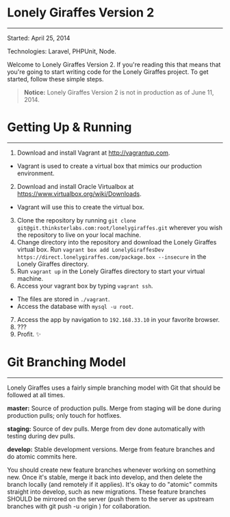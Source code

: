 Lonely Giraffes Version 2
=========================
***


Started: April 25, 2014

Technologies: Laravel, PHPUnit, Node.


Welcome to Lonely Giraffes Version 2.  If you're reading this that means that you're going to start writing code for the Lonely Giraffes project.  To get started, follow these simple steps.


> **Notice:** Lonely Giraffes Version 2 is not in production as of June 11, 2014.


Getting Up & Running
====================
***


1. Download and install Vagrant at http://vagrantup.com.
  * Vagrant is used to create a virtual box that mimics our production environment.
2. Download and install Oracle Virtualbox at https://www.virtualbox.org/wiki/Downloads.
  * Vagrant will use this to create the virtual box.
3. Clone the repository by running `git clone git@git.thinksterlabs.com:root/lonelygiraffes.git` wherever you wish the repository to live on your local machine.
4. Change directory into the repository and download the Lonely Giraffes virtual box.  Run `vagrant box add LonelyGiraffesDev https://direct.lonelygiraffes.com/package.box --insecure` in the Lonely Giraffes directory.
5. Run `vagrant up` in the Lonely Giraffes directory to start your virtual machine.
6. Access your vagrant box by typing `vagrant ssh`.
  * The files are stored in `./vagrant`.
  * Access the database with `mysql -u root`.
7. Access the app by navigation to `192.168.33.10` in your favorite browser.
8. ???
9. Profit. :sparkles:

Git Branching Model
===================
***


Lonely Giraffes uses a fairly simple branching model with Git that should be followed at all times.


**master:** Source of production pulls. Merge from staging will be done during production pulls; only touch for hotfixes.

**staging:** Source of dev pulls. Merge from dev done automatically with testing during dev pulls.

**develop:** Stable development versions. Merge from feature branches and do atomic commits here.


You should create new feature branches whenever working on something new. Once it's stable, merge it back into develop, and then delete the branch locally (and remotely if it applies). It's okay to do "atomic" commits straight into develop, such as new migrations. These feature branches SHOULD be mirrored on the server (push them to the server as upstream branches with git push -u origin <branch>)
for collaboration.
